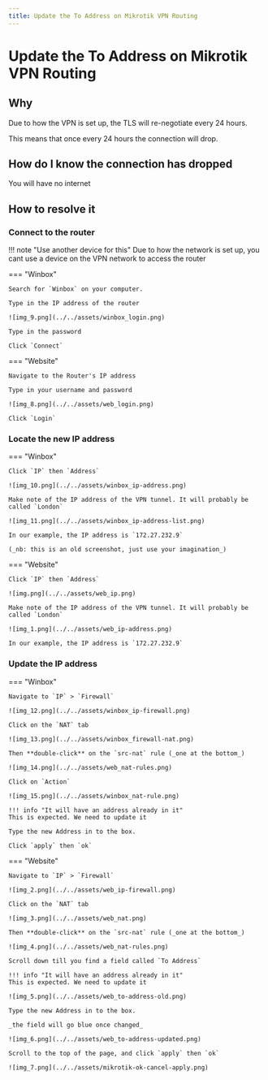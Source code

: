 ```yaml
---
title: Update the To Address on Mikrotik VPN Routing
---
```


# Update the To Address on Mikrotik VPN Routing

## Why

Due to how the VPN is set up, the TLS will re-negotiate every 24 hours.

This means that once every 24 hours the connection will drop.

## How do I know the connection has dropped

You will have no internet

## How to resolve it

### Connect to the router

!!! note "Use another device for this"
    Due to how the network is set up, you cant use a device on the VPN network to access the router

=== "Winbox"

    Search for `Winbox` on your computer.
    
    Type in the IP address of the router
    
    ![img_9.png](../../assets/winbox_login.png)
    
    Type in the password 
    
    Click `Connect`


=== "Website"

    Navigate to the Router's IP address
    
    Type in your username and password
    
    ![img_8.png](../../assets/web_login.png)
    
    Click `Login`

### Locate the new IP address

=== "Winbox"

    Click `IP` then `Address`
    
    ![img_10.png](../../assets/winbox_ip-address.png)
    
    Make note of the IP address of the VPN tunnel. It will probably be called `London`
    
    ![img_11.png](../../assets/winbox_ip-address-list.png)
    
    In our example, the IP address is `172.27.232.9`
    
    (_nb: this is an old screenshot, just use your imagination_)
    
=== "Website"

    Click `IP` then `Address`
    
    ![img.png](../../assets/web_ip.png)
    
    Make note of the IP address of the VPN tunnel. It will probably be called `London`
    
    ![img_1.png](../../assets/web_ip-address.png)
    
    In our example, the IP address is `172.27.232.9`
    
### Update the IP address

=== "Winbox"

    Navigate to `IP` > `Firewall`
    
    ![img_12.png](../../assets/winbox_ip-firewall.png)
    
    Click on the `NAT` tab
    
    ![img_13.png](../../assets/winbox_firewall-nat.png)
    
    Then **double-click** on the `src-nat` rule (_one at the bottom_)
    
    ![img_14.png](../../assets/web_nat-rules.png)
    
    Click on `Action`
    
    ![img_15.png](../../assets/winbox_nat-rule.png)
    
    !!! info "It will have an address already in it"
    This is expected. We need to update it
    
    Type the new Address in to the box.
    
    Click `apply` then `ok`

=== "Website"

    Navigate to `IP` > `Firewall`
    
    ![img_2.png](../../assets/web_ip-firewall.png)
    
    Click on the `NAT` tab
    
    ![img_3.png](../../assets/web_nat.png)
    
    Then **double-click** on the `src-nat` rule (_one at the bottom_)
    
    ![img_4.png](../../assets/web_nat-rules.png)
    
    Scroll down till you find a field called `To Address`
    
    !!! info "It will have an address already in it"
    This is expected. We need to update it
    
    ![img_5.png](../../assets/web_to-address-old.png)
    
    Type the new Address in to the box.
    
    _the field will go blue once changed_
    
    ![img_6.png](../../assets/web_to-address-updated.png)
    
    Scroll to the top of the page, and click `apply` then `ok`
    
    ![img_7.png](../../assets/mikrotik-ok-cancel-apply.png)
